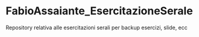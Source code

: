 # FabioAssaiante_EsercitazioneSerale
Repository relativa alle esercitazioni serali per backup esercizi, slide, ecc
